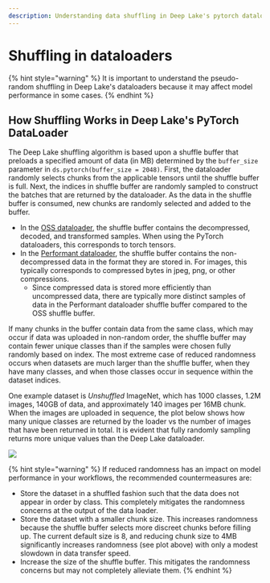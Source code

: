 ```yaml
---
description: Understanding data shuffling in Deep Lake's pytorch dataloader
---
```


# Shuffling in dataloaders

{% hint style="warning" %}
It is important to understand the pseudo-random shuffling in Deep Lake's dataloaders because it may affect model performance in some cases.
{% endhint %}

## How Shuffling Works in Deep Lake's PyTorch DataLoader

The Deep Lake shuffling algorithm is based upon a shuffle buffer that preloads a specified amount of data (in MB) determined by the `buffer_size` parameter in `ds.pytorch(buffer_size = 2048)`. First, the dataloader randomly selects chunks from the applicable tensors until the shuffle buffer is full. Next, the indices in shuffle buffer are randomly sampled to construct the batches that are returned by the dataloader. As the data in the shuffle buffer is consumed, new chunks are randomly selected and added to the buffer.

* In the [OSS dataloader](../getting-started/deep-learning/connecting-to-ml-frameworks.md), the shuffle buffer contains the decompressed, decoded, and transformed samples. When using the PyTorch dataloaders, this corresponds to torch tensors.&#x20;
* In the [Performant dataloader](../performance-features/performant-dataloader.md), the shuffle buffer contains the non-decompressed data in the format they are stored in. For images, this typically corresponds to compressed bytes in jpeg, png, or other compressions.&#x20;
  * Since compressed data is stored more efficiently than uncompressed data, there are typically more distinct samples of data in the Performant dataloader shuffle buffer compared to the OSS shuffle buffer.&#x20;

If many chunks in the buffer contain data from the same class, which may occur if data was uploaded in non-random order, the shuffle buffer may contain fewer unique classes than if the samples were chosen fully randomly based on index. The most extreme case of reduced randomness occurs when datasets are much larger than the shuffle buffer, when they have many classes, and when those classes occur in sequence within the dataset indices.&#x20;

One example dataset is _Unshuffled_ ImageNet, which has 1000 classes, 1.2M images, 140GB of data, and approximately 140 images per 16MB chunk. When the images are uploaded in sequence, the plot below shows how many unique classes are returned by the loader vs the number of images that have been returned in total. It is evident that fully randomly sampling returns more unique values than the Deep Lake dataloader.&#x20;

![](../.gitbook/assets/Shuffling\_Sweep\_New.png)

{% hint style="warning" %}
If reduced randomness has an impact on model performance in your workflows, the recommended countermeasures are:

* Store the dataset in a shuffled fashion such that the data does not appear in order by class. This completely mitigates the randomness concerns at the output of the data loader.
* Store the dataset with a smaller chunk size. This increases randomness because the shuffle buffer selects more discreet chunks before filling up. The current default size is 8, and reducing chunk size to 4MB significantly increases randomness (see plot above) with only a modest slowdown in data transfer speed.
* Increase the size of the shuffle buffer. This mitigates the randomness concerns but may not completely alleviate them.
{% endhint %}

